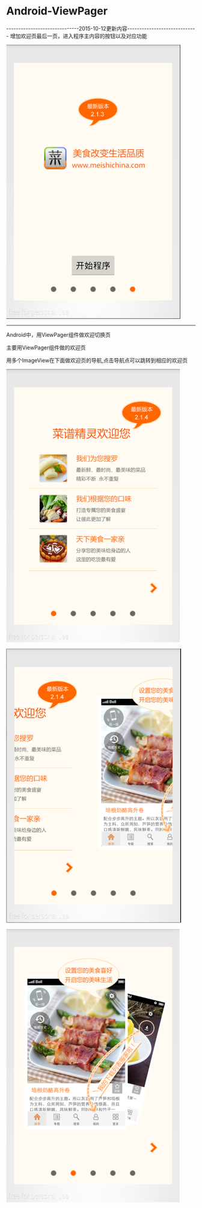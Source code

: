 # Android-ViewPager
------------------------------2015-10-12更新内容-----------------------------
增加欢迎页最后一页，进入程序主内容的按钮以及对应功能

![image](https://raw.githubusercontent.com/geniussyx/Android-ViewPager/master/image-folder/image4.png)

-----------------------------------------------------------------------------
Android中，用ViewPager组件做欢迎切换页

主要用ViewPager组件做的欢迎页

用多个ImageView在下面做欢迎页的导航,点击导航点可以跳转到相应的欢迎页

![image](https://raw.githubusercontent.com/geniussyx/Android-ViewPager/master/image-folder/image1.png)

![image](https://raw.githubusercontent.com/geniussyx/Android-ViewPager/master/image-folder/image2.png)

![image](https://raw.githubusercontent.com/geniussyx/Android-ViewPager/master/image-folder/image3.png)
